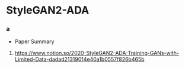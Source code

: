 # StyleGAN2-ADA
### a
- Paper Summary
1. https://www.notion.so/2020-StyleGAN2-ADA-Training-GANs-with-Limited-Data-dadad21319014e40a1b0557f826b465b

#
